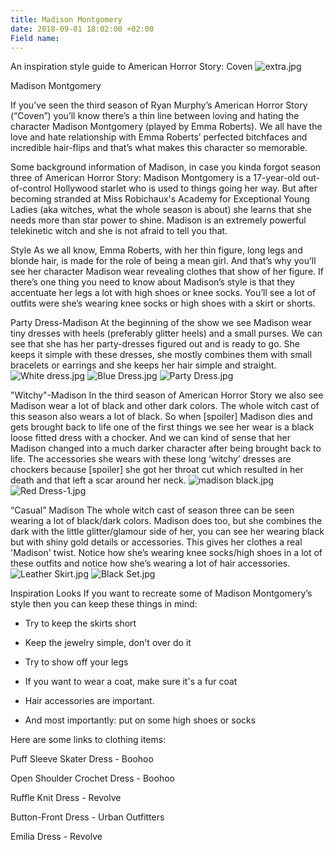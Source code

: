 ```yaml
---
title: Madison Montgomery
date: 2018-09-01 18:02:00 +02:00
Field name: 
---
```


An inspiration style guide to American Horror Story: Coven
![extra.jpg](/uploads/extra.jpg)

Madison Montgomery

If you’ve seen the third season of Ryan Murphy’s American Horror Story (“Coven”) you’ll know there’s a thin line between loving and hating the character Madison Montgomery (played by Emma Roberts). We all have the love and hate relationship with Emma Roberts’ perfected bitchfaces and incredible hair-flips and that’s what makes this character so memorable.

Some background information of Madison, in case you kinda forgot season three of American Horror Story: Madison Montgomery is a 17-year-old out-of-control Hollywood starlet who is used to things going her way. But after becoming stranded at Miss Robichaux's Academy for Exceptional Young Ladies (aka witches, what the whole season is about) she learns that she needs more than star power to shine. Madison is an extremely powerful telekinetic witch and she is not afraid to tell you that.

Style
As we all know, Emma Roberts, with her thin figure, long legs and blonde hair, is made for the role of being a mean girl. And that’s why you’ll see her character Madison wear revealing clothes that show of her figure. If there’s one thing you need to know about Madison’s style is that they accentuate her legs a lot with high shoes or knee socks. You’ll see a lot of outfits were she’s wearing knee socks or high shoes with a skirt or shorts.

Party Dress-Madison
At the beginning of the show we see Madison wear tiny dresses with heels (preferably glitter heels) and a small purses. We can see that she has her party-dresses figured out and is ready to go. She keeps it simple with these dresses, she mostly combines them with small bracelets or earrings and she keeps her hair simple and straight.
![White dress.jpg](/uploads/White%20dress.jpg)
![Blue Dress.jpg](/uploads/Blue%20Dress.jpg)
![Party Dress.jpg](/uploads/Party%20Dress.jpg)

"Witchy"-Madison
In the third season of American Horror Story we also see Madison wear a lot of black and other dark colors. The whole witch cast of this season also wears a lot of black. So when \[spoiler\] Madison dies and gets brought back to life one of the first things we see her wear is a black loose fitted dress with a chocker. And we can kind of sense that her Madison changed into a much darker character after being brought back to life. The accessories she wears with these long ‘witchy’ dresses are chockers because \[spoiler\] she got her throat cut which resulted in her death and that left a scar around her neck.
![madison black.jpg](/uploads/madison%20black.jpg)
![Red Dress-1.jpg](/uploads/Red%20Dress-1.jpg)

“Casual” Madison
The whole witch cast of season three can be seen wearing a lot of black/dark colors. Madison does too, but she combines the dark with the little glitter/glamour side of her, you can see her wearing black but with shiny gold details or accessories. This gives her clothes a real 'Madison' twist. Notice how she’s wearing knee socks/high shoes in a lot of these outfits and notice how she’s wearing a lot of hair accessories.
![Leather Skirt.jpg](/uploads/Leather%20Skirt.jpg)
![Black Set.jpg](/uploads/Black%20Set.jpg)

Inspiration Looks
If you want to recreate some of Madison Montgomery’s style then you can keep these things in mind:

* Try to keep the skirts short

* Keep the jewelry simple, don't over do it

* Try to show off your legs

* If you want to wear a coat, make sure it's a fur coat

* Hair accessories are important.

* And most importantly: put on some high shoes or socks

Here are some links to clothing items:

Puff Sleeve Skater Dress - Boohoo

Open Shoulder Crochet Dress - Boohoo

Ruffle Knit Dress - Revolve

Button-Front Dress - Urban Outfitters

Emilia Dress - Revolve